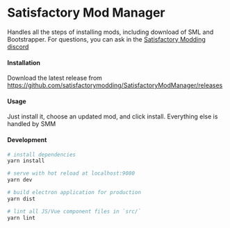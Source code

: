 # Satisfactory Mod Manager

Handles all the steps of installing mods, including download of SML and Bootstrapper. For questions, you can ask in the [Satisfactory Modding discord](https://discord.gg/TShj39G)

#### Installation

Download the latest release from https://github.com/satisfactorymodding/SatisfactoryModManager/releases

#### Usage

Just install it, choose an updated mod, and click install. Everything else is handled by SMM

#### Development
``` bash
# install dependencies
yarn install

# serve with hot reload at localhost:9080
yarn dev

# build electron application for production
yarn dist

# lint all JS/Vue component files in `src/`
yarn lint

```
